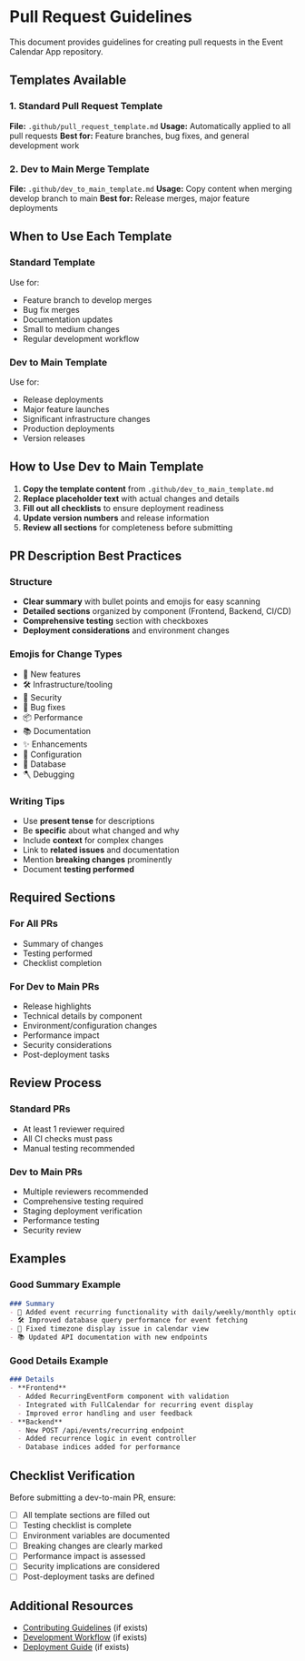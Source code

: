 # Pull Request Guidelines

This document provides guidelines for creating pull requests in the Event Calendar App repository.

## Templates Available

### 1. Standard Pull Request Template
**File:** `.github/pull_request_template.md`
**Usage:** Automatically applied to all pull requests
**Best for:** Feature branches, bug fixes, and general development work

### 2. Dev to Main Merge Template  
**File:** `.github/dev_to_main_template.md`
**Usage:** Copy content when merging develop branch to main
**Best for:** Release merges, major feature deployments

## When to Use Each Template

### Standard Template
Use for:
- Feature branch to develop merges
- Bug fix merges
- Documentation updates
- Small to medium changes
- Regular development workflow

### Dev to Main Template
Use for:
- Release deployments
- Major feature launches
- Significant infrastructure changes
- Production deployments
- Version releases

## How to Use Dev to Main Template

1. **Copy the template content** from `.github/dev_to_main_template.md`
2. **Replace placeholder text** with actual changes and details
3. **Fill out all checklists** to ensure deployment readiness
4. **Update version numbers** and release information
5. **Review all sections** for completeness before submitting

## PR Description Best Practices

### Structure
- **Clear summary** with bullet points and emojis for easy scanning
- **Detailed sections** organized by component (Frontend, Backend, CI/CD)
- **Comprehensive testing** section with checkboxes
- **Deployment considerations** and environment changes

### Emojis for Change Types
- 🚀 New features
- 🛠️ Infrastructure/tooling
- 🔑 Security
- 🐛 Bug fixes
- 📦 Performance
- 📚 Documentation
- ✨ Enhancements
- 🔧 Configuration
- 🐬 Database
- 🪓 Debugging

### Writing Tips
- Use **present tense** for descriptions
- Be **specific** about what changed and why
- Include **context** for complex changes
- Link to **related issues** and documentation
- Mention **breaking changes** prominently
- Document **testing performed**

## Required Sections

### For All PRs
- Summary of changes
- Testing performed
- Checklist completion

### For Dev to Main PRs
- Release highlights
- Technical details by component
- Environment/configuration changes
- Performance impact
- Security considerations
- Post-deployment tasks

## Review Process

### Standard PRs
- At least 1 reviewer required
- All CI checks must pass
- Manual testing recommended

### Dev to Main PRs
- Multiple reviewers recommended
- Comprehensive testing required
- Staging deployment verification
- Performance testing
- Security review

## Examples

### Good Summary Example
```markdown
### Summary
- 🚀 Added event recurring functionality with daily/weekly/monthly options
- 🛠️ Improved database query performance for event fetching
- 🐛 Fixed timezone display issue in calendar view
- 📚 Updated API documentation with new endpoints
```

### Good Details Example
```markdown
### Details
- **Frontend**
  - Added RecurringEventForm component with validation
  - Integrated with FullCalendar for recurring event display
  - Improved error handling and user feedback
- **Backend**
  - New POST /api/events/recurring endpoint
  - Added recurrence logic in event controller
  - Database indices added for performance
```

## Checklist Verification

Before submitting a dev-to-main PR, ensure:
- [ ] All template sections are filled out
- [ ] Testing checklist is complete
- [ ] Environment variables are documented
- [ ] Breaking changes are clearly marked
- [ ] Performance impact is assessed
- [ ] Security implications are considered
- [ ] Post-deployment tasks are defined

## Additional Resources

- [Contributing Guidelines](../CONTRIBUTING.md) (if exists)
- [Development Workflow](../docs/development.md) (if exists)
- [Deployment Guide](../docs/deployment.md) (if exists)